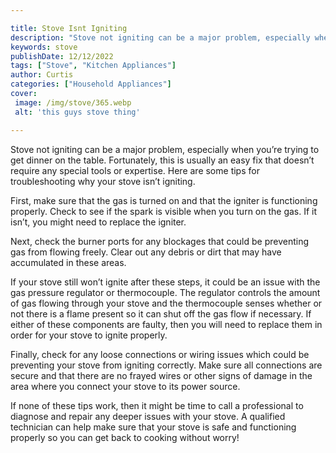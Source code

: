 ```yaml
---

title: Stove Isnt Igniting
description: "Stove not igniting can be a major problem, especially when you’re trying to get dinner on the table. Fortunately, this is usually ...swipe up to find out"
keywords: stove
publishDate: 12/12/2022
tags: ["Stove", "Kitchen Appliances"]
author: Curtis
categories: ["Household Appliances"]
cover: 
 image: /img/stove/365.webp
 alt: 'this guys stove thing'

---
```


Stove not igniting can be a major problem, especially when you’re trying to get dinner on the table. Fortunately, this is usually an easy fix that doesn’t require any special tools or expertise. Here are some tips for troubleshooting why your stove isn’t igniting.

First, make sure that the gas is turned on and that the igniter is functioning properly. Check to see if the spark is visible when you turn on the gas. If it isn’t, you might need to replace the igniter.

Next, check the burner ports for any blockages that could be preventing gas from flowing freely. Clear out any debris or dirt that may have accumulated in these areas.

If your stove still won’t ignite after these steps, it could be an issue with the gas pressure regulator or thermocouple. The regulator controls the amount of gas flowing through your stove and the thermocouple senses whether or not there is a flame present so it can shut off the gas flow if necessary. If either of these components are faulty, then you will need to replace them in order for your stove to ignite properly. 

Finally, check for any loose connections or wiring issues which could be preventing your stove from igniting correctly. Make sure all connections are secure and that there are no frayed wires or other signs of damage in the area where you connect your stove to its power source. 

If none of these tips work, then it might be time to call a professional to diagnose and repair any deeper issues with your stove. A qualified technician can help make sure that your stove is safe and functioning properly so you can get back to cooking without worry!
